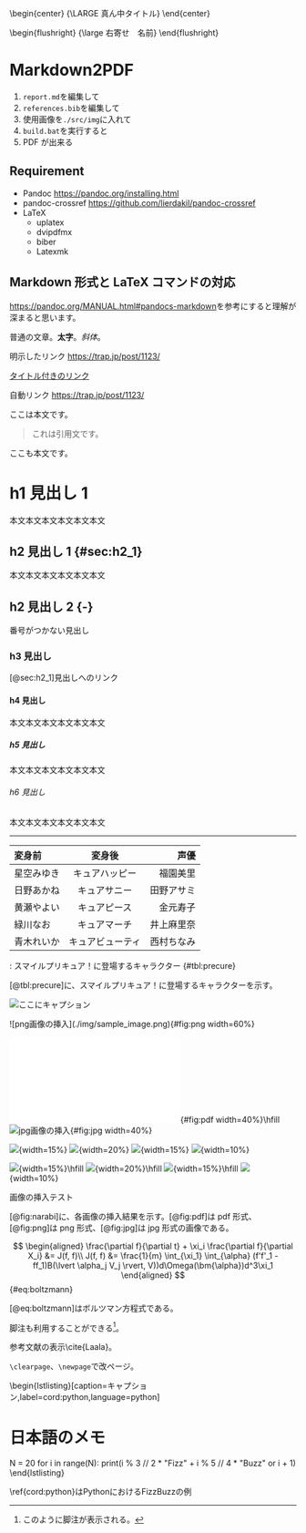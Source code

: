 \begin{center}
{\LARGE 真ん中タイトル}
\end{center}

\begin{flushright}
{\large 右寄せ　名前}
\end{flushright}

# Markdown2PDF

1. `report.md`を編集して
2. `references.bib`を編集して
3. 使用画像を`./src/img`に入れて
4. `build.bat`を実行すると
5. PDF が出来る

## Requirement

- Pandoc <https://pandoc.org/installing.html>
- pandoc-crossref <https://github.com/lierdakil/pandoc-crossref>
- LaTeX
  - uplatex
  - dvipdfmx
  - biber
  - Latexmk

## Markdown 形式と LaTeX コマンドの対応

<https://pandoc.org/MANUAL.html#pandocs-markdown>を参考にすると理解が深まると思います。

普通の文章。**太字**。_斜体_。

明示したリンク <https://trap.jp/post/1123/>

[タイトル付きのリンク](https://trap.jp/post/1123/ "タイトル")

自動リンク https://trap.jp/post/1123/

ここは本文です。

> これは引用文です。

ここも本文です。

# h1 見出し 1

本文本文本文本文本文本文

## h2 見出し 1 {#sec:h2_1}

本文本文本文本文本文本文

## h2 見出し 2 {-}

番号がつかない見出し

### h3 見出し

[@sec:h2_1]見出しへのリンク

#### h4 見出し

本文本文本文本文本文本文

##### h5 見出し

本文本文本文本文本文本文

###### h6 見出し

本文本文本文本文本文本文

---

| 変身前     |      変身後      |       声優 |
| :--------- | :--------------: | ---------: |
| 星空みゆき |  キュアハッピー  |   福園美里 |
| 日野あかね |   キュアサニー   | 田野アサミ |
| 黄瀬やよい |   キュアピース   |   金元寿子 |
| 緑川なお   |   キュアマーチ   | 井上麻里奈 |
| 青木れいか | キュアビューティ | 西村ちなみ |

: スマイルプリキュア！に登場するキャラクター {#tbl:precure}

[@tbl:precure]に、スマイルプリキュア！に登場するキャラクターを示す。

![ここにキャプション](./img/sample_image.png)

<div id="fig:narabi">
![png画像の挿入](./img/sample_image.png){#fig:png width=60%}

![pdf画像の挿入](./img/sample_image.pdf){#fig:pdf width=40%}\hfill
![jpg画像の挿入](./img/sample_image.jpg){#fig:jpg width=40%}

![](./img/mitsu.png){width=15%}
![](./img/mitsu.png){width=20%}
![](./img/mitsu.png){width=15%}
![](./img/mitsu.png){width=10%}

![](./img/so.png){width=15%}\hfill
![](./img/so.png){width=20%}\hfill
![](./img/so.png){width=15%}\hfill
![](./img/so.png){width=10%}

画像の挿入テスト

</div>

[@fig:narabi]に、各画像の挿入結果を示す。[@fig:pdf]は pdf 形式、[@fig:png]は png 形式、[@fig:jpg]は jpg 形式の画像である。

$$
\begin{aligned}
\frac{\partial f}{\partial t} + \xi_i \frac{\partial f}{\partial X_i} &= J(f, f)\\
J(f, f) &= \frac{1}{m} \int_{\xi_1} \int_{\alpha} (f'f'_1 - ff_1)B(\lvert \alpha_j V_j \rvert, V))d\Omega(\bm{\alpha})d^3\xi_1
\end{aligned}
$${#eq:boltzmann}

[@eq:boltzmann]はボルツマン方程式である。

脚注も利用することができる[^1]。

[^1]: このように脚注が表示される。

参考文献の表示\cite{Laala}。

`\clearpage`、`\newpage`で改ページ。

\begin{lstlisting}[caption=キャプション,label=cord:python,language=python]
# 日本語のメモ
N = 20
for i in range(N):
  print(i % 3 // 2 * "Fizz" + i % 5 // 4 * "Buzz" or i + 1)
\end{lstlisting}

\ref{cord:python}はPythonにおけるFizzBuzzの例
